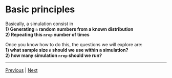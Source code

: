 # Basic principles

Basically, a simulation consist in  
**1) Generating `n` random numbers from a known distribution**    
**2) Repeating this `nrep` number of times**  

Once you know how to do this, the questions we will explore are:   
**1) what sample size `n` should we use within a simulation?**  
**2) how many simulation `nrep` should we run?**  

 ***

[Previous](./purpose.md) | [Next](./random-numbers-generators.md)  
